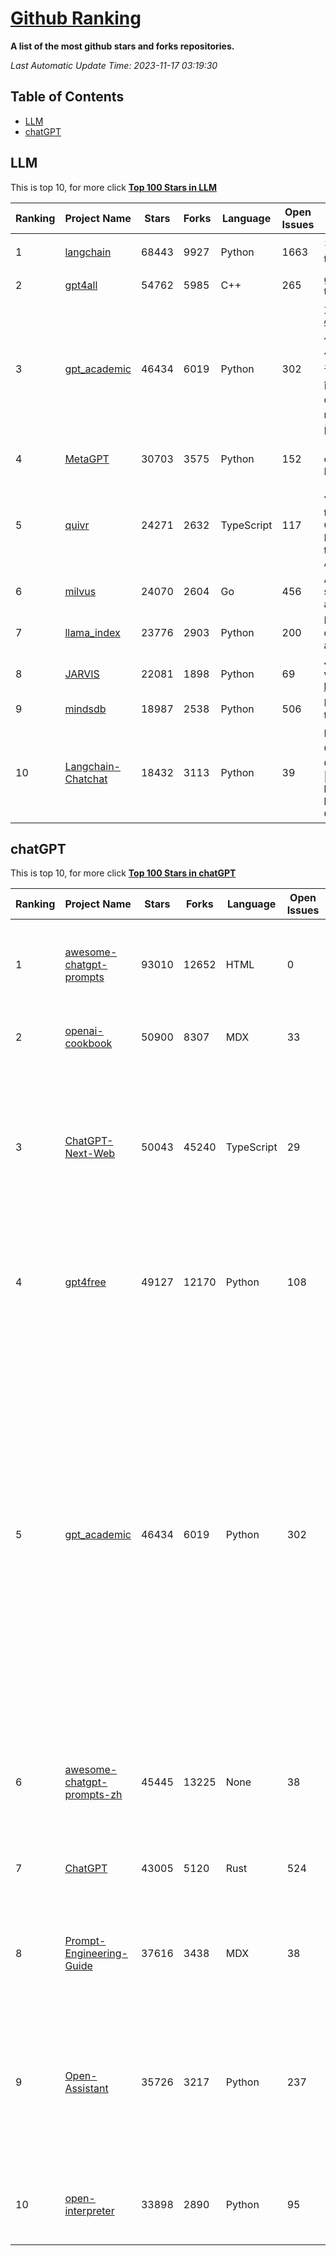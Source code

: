 [Github Ranking](./README.md)
==========

**A list of the most github stars and forks repositories.**

*Last Automatic Update Time: 2023-11-17 03:19:30*

## Table of Contents
 * [LLM](#LLM)
 * [chatGPT](#chatGPT)

## LLM

This is top 10, for more click **[Top 100 Stars in LLM](Top100/LLM.md)**

| Ranking | Project Name | Stars | Forks | Language | Open Issues | Description | Last Commit |
| ------- | ------------ | ----- | ----- | -------- | ----------- | ----------- | ----------- |
| 1 | [langchain](https://github.com/langchain-ai/langchain) | 68443 | 9927 | Python | 1663 | ⚡ Building applications with LLMs through composability ⚡ | 2023-11-17T02:27:03Z |
| 2 | [gpt4all](https://github.com/nomic-ai/gpt4all) | 54762 | 5985 | C++ | 265 | gpt4all: open-source LLM chatbots that you can run anywhere | 2023-11-15T17:42:05Z |
| 3 | [gpt_academic](https://github.com/binary-husky/gpt_academic) | 46434 | 6019 | Python | 302 | 为ChatGPT/GLM提供实用化交互界面，特别优化论文阅读/润色/写作体验，模块化设计，支持自定义快捷按钮&函数插件，支持Python和C++等项目剖析&自译解功能，PDF/LaTex论文翻译&总结功能，支持并行问询多种LLM模型，支持chatglm2等本地模型。兼容文心一言, moss, llama2, rwkv, claude2, 通义千问, 书生, 讯飞星火等。 | 2023-11-17T02:16:41Z |
| 4 | [MetaGPT](https://github.com/geekan/MetaGPT) | 30703 | 3575 | Python | 152 | 🌟 The Multi-Agent Framework: Given one line Requirement, return PRD, Design, Tasks, Repo | 2023-11-16T16:25:42Z |
| 5 | [quivr](https://github.com/StanGirard/quivr) | 24271 | 2632 | TypeScript | 117 |  🧠 Your supercharged Second Brain 🧠 Your personal productivity assistant to chat with your dumped files (PDF, CSV)  & apps using GPT 3.5 / 4 turbo, Private, Anthropic, VertexAI, LLMs that you can share with users !  Alternative to OpenAI GPTs  | 2023-11-16T18:57:57Z |
| 6 | [milvus](https://github.com/milvus-io/milvus) | 24070 | 2604 | Go | 456 | A cloud-native vector database, storage for next generation AI applications | 2023-11-17T02:37:21Z |
| 7 | [llama_index](https://github.com/run-llama/llama_index) | 23776 | 2903 | Python | 200 | LlamaIndex (formerly GPT Index) is a data framework for your LLM applications | 2023-11-17T02:09:07Z |
| 8 | [JARVIS](https://github.com/microsoft/JARVIS) | 22081 | 1898 | Python | 69 | JARVIS, a system to connect LLMs with ML community. Paper: https://arxiv.org/pdf/2303.17580.pdf | 2023-10-24T17:41:40Z |
| 9 | [mindsdb](https://github.com/mindsdb/mindsdb) | 18987 | 2538 | Python | 506 | MindsDB connects AI models to real time data | 2023-11-16T21:29:07Z |
| 10 | [Langchain-Chatchat](https://github.com/chatchat-space/Langchain-Chatchat) | 18432 | 3113 | Python | 39 | Langchain-Chatchat（原Langchain-ChatGLM）基于 Langchain 与 ChatGLM 等语言模型的本地知识库问答 \| Langchain-Chatchat (formerly langchain-ChatGLM), local knowledge based LLM (like ChatGLM) QA app with langchain  | 2023-11-16T03:10:49Z |


## chatGPT

This is top 10, for more click **[Top 100 Stars in chatGPT](Top100/chatGPT.md)**

| Ranking | Project Name | Stars | Forks | Language | Open Issues | Description | Last Commit |
| ------- | ------------ | ----- | ----- | -------- | ----------- | ----------- | ----------- |
| 1 | [awesome-chatgpt-prompts](https://github.com/f/awesome-chatgpt-prompts) | 93010 | 12652 | HTML | 0 | This repo includes ChatGPT prompt curation to use ChatGPT better. | 2023-11-14T09:48:23Z |
| 2 | [openai-cookbook](https://github.com/openai/openai-cookbook) | 50900 | 8307 | MDX | 33 | Examples and guides for using the OpenAI API | 2023-11-16T20:01:04Z |
| 3 | [ChatGPT-Next-Web](https://github.com/Yidadaa/ChatGPT-Next-Web) | 50043 | 45240 | TypeScript | 29 | A well-designed cross-platform ChatGPT UI (Web / PWA / Linux / Win / MacOS). 一键拥有你自己的跨平台 ChatGPT 应用。 | 2023-11-17T01:46:35Z |
| 4 | [gpt4free](https://github.com/xtekky/gpt4free) | 49127 | 12170 | Python | 108 | The official gpt4free repository \| various collection of powerful language models | 2023-11-17T02:21:50Z |
| 5 | [gpt_academic](https://github.com/binary-husky/gpt_academic) | 46434 | 6019 | Python | 302 | 为ChatGPT/GLM提供实用化交互界面，特别优化论文阅读/润色/写作体验，模块化设计，支持自定义快捷按钮&函数插件，支持Python和C++等项目剖析&自译解功能，PDF/LaTex论文翻译&总结功能，支持并行问询多种LLM模型，支持chatglm2等本地模型。兼容文心一言, moss, llama2, rwkv, claude2, 通义千问, 书生, 讯飞星火等。 | 2023-11-17T02:16:41Z |
| 6 | [awesome-chatgpt-prompts-zh](https://github.com/PlexPt/awesome-chatgpt-prompts-zh) | 45445 | 13225 | None | 38 | ChatGPT 中文调教指南。各种场景使用指南。学习怎么让它听你的话。 | 2023-11-10T13:16:59Z |
| 7 | [ChatGPT](https://github.com/lencx/ChatGPT) | 43005 | 5120 | Rust | 524 | 🔮 ChatGPT Desktop Application (Mac, Windows and Linux) | 2023-10-27T07:06:07Z |
| 8 | [Prompt-Engineering-Guide](https://github.com/dair-ai/Prompt-Engineering-Guide) | 37616 | 3438 | MDX | 38 | 🐙 Guides, papers, lecture, notebooks and resources for prompt engineering | 2023-11-16T16:53:49Z |
| 9 | [Open-Assistant](https://github.com/LAION-AI/Open-Assistant) | 35726 | 3217 | Python | 237 | OpenAssistant is a chat-based assistant that understands tasks, can interact with third-party systems, and retrieve information dynamically to do so. | 2023-11-12T16:45:19Z |
| 10 | [open-interpreter](https://github.com/KillianLucas/open-interpreter) | 33898 | 2890 | Python | 95 | OpenAI's Code Interpreter in your terminal, running locally | 2023-11-16T23:56:26Z |

